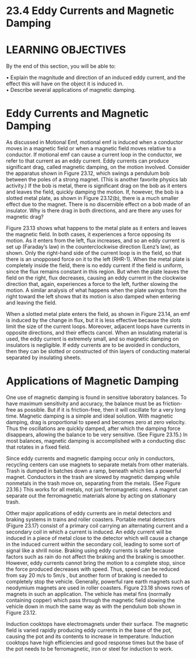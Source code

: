 # 23.4 Eddy Currents and Magnetic Damping

# LEARNING OBJECTIVES

By the end of this section, you will be able to:

• Explain the magnitude and direction of an induced eddy current, and the effect this will have on the object it is induced in.   
• Describe several applications of magnetic damping.

# Eddy Currents and Magnetic Damping

As discussed in Motional Emf, motional emf is induced when a conductor moves in a magnetic field or when a magnetic field moves relative to a conductor. If motional emf can cause a current loop in the conductor, we refer to that current as an eddy current. Eddy currents can produce significant drag, called magnetic damping, on the motion involved. Consider the apparatus shown in Figure 23.12, which swings a pendulum bob between the poles of a strong magnet. (This is another favorite physics lab activity.) If the bob is metal, there is significant drag on the bob as it enters and leaves the field, quickly damping the motion. If, however, the bob is a slotted metal plate, as shown in Figure 23.12(b), there is a much smaller effect due to the magnet. There is no discernible effect on a bob made of an insulator. Why is there drag in both directions, and are there any uses for magnetic drag?



Figure 23.13 shows what happens to the metal plate as it enters and leaves the magnetic field. In both cases, it experiences a force opposing its motion. As it enters from the left, flux increases, and so an eddy current is set up (Faraday’s law) in the counterclockwise direction (Lenz’s law), as shown. Only the right-hand side of the current loop is in the field, so that there is an unopposed force on it to the left (RHR-1). When the metal plate is completely inside the field, there is no eddy current if the field is uniform, since the flux remains constant in this region. But when the plate leaves the field on the right, flux decreases, causing an eddy current in the clockwise direction that, again, experiences a force to the left, further slowing the motion. A similar analysis of what happens when the plate swings from the right toward the left shows that its motion is also damped when entering and leaving the field.

When a slotted metal plate enters the field, as shown in Figure 23.14, an emf is induced by the change in flux, but it is less effective because the slots limit the size of the current loops. Moreover, adjacent loops have currents in opposite directions, and their effects cancel. When an insulating material is used, the eddy current is extremely small, and so magnetic damping on insulators is negligible. If eddy currents are to be avoided in conductors, then they can be slotted or constructed of thin layers of conducting material separated by insulating sheets.

# Applications of Magnetic Damping

One use of magnetic damping is found in sensitive laboratory balances. To have maximum sensitivity and accuracy, the balance must be as friction-free as possible. But if it is friction-free, then it will oscillate for a very long time. Magnetic damping is a simple and ideal solution. With magnetic damping, drag is proportional to speed and becomes zero at zero velocity. Thus the oscillations are quickly damped, after which the damping force disappears, allowing the balance to be very sensitive. (See Figure 23.15.) In most balances, magnetic damping is accomplished with a conducting disc that rotates in a fixed field.

Since eddy currents and magnetic damping occur only in conductors, recycling centers can use magnets to separate metals from other materials. Trash is dumped in batches down a ramp, beneath which lies a powerful magnet. Conductors in the trash are slowed by magnetic damping while nonmetals in the trash move on, separating from the metals. (See Figure 23.16.) This works for all metals, not just ferromagnetic ones. A magnet can separate out the ferromagnetic materials alone by acting on stationary trash.

Other major applications of eddy currents are in metal detectors and braking systems in trains and roller coasters. Portable metal detectors (Figure 23.17) consist of a primary coil carrying an alternating current and a secondary coil in which a current is induced. An eddy current will be induced in a piece of metal close to the detector which will cause a change in the induced current within the secondary coil, leading to some sort of signal like a shrill noise. Braking using eddy currents is safer because factors such as rain do not affect the braking and the braking is smoother. However, eddy currents cannot bring the motion to a complete stop, since the force produced decreases with speed. Thus, speed can be reduced from say $2 0 ~ \mathrm { m / s }$ to $5 \mathrm { m / s }$ , but another form of braking is needed to completely stop the vehicle. Generally, powerful rare earth magnets such as neodymium magnets are used in roller coasters. Figure 23.18 shows rows of magnets in such an application. The vehicle has metal fins (normally containing copper) which pass through the magnetic field slowing the vehicle down in much the same way as with the pendulum bob shown in Figure 23.12.

Induction cooktops have electromagnets under their surface. The magnetic field is varied rapidly producing eddy currents in the base of the pot, causing the pot and its contents to increase in temperature. Induction cooktops have high efficiencies and good response times but the base of the pot needs to be ferromagnetic, iron or steel for induction to work.